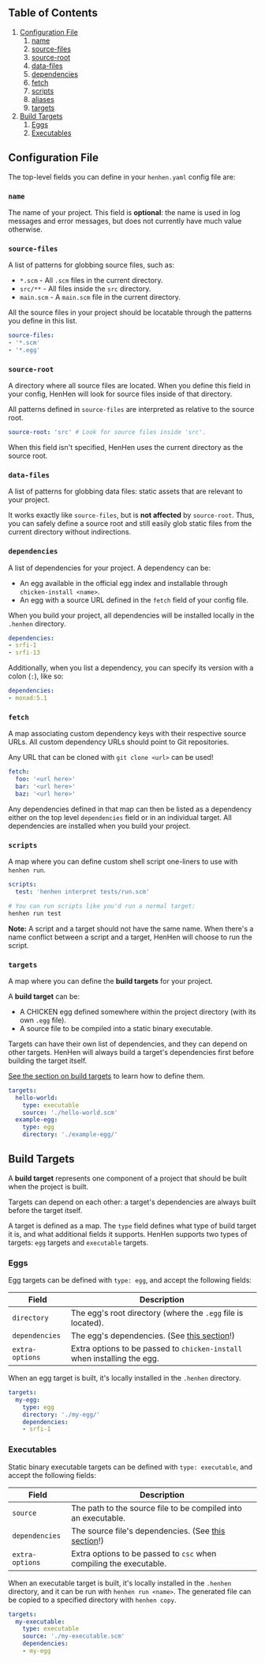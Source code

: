 ## Table of Contents

1. [Configuration File](#configuration-file)
    1. [name](#name)
    2. [source-files](#source-files)
    3. [source-root](#source-root)
    4. [data-files](#data-files)
    5. [dependencies](#dependencies)
    6. [fetch](#fetch)
    7. [scripts](#scripts)
    8. [aliases](#aliases)
    9. [targets](#targets)
2. [Build Targets](#build-targets)
    1. [Eggs](#eggs)
    2. [Executables](#executables)

## Configuration File

The top-level fields you can define in your `henhen.yaml` config file are:

### `name`

The name of your project. This field is **optional**: the name is used in log messages and error messages, but does not currently have much value otherwise.

### `source-files`

A list of patterns for globbing source files, such as:

- `*.scm`    - All `.scm` files in the current directory.
- `src/**`   - All files inside the `src` directory.
- `main.scm` - A `main.scm` file in the current directory.

All the source files in your project should be locatable through the patterns you define in this list.

```yaml
source-files:
- '*.scm'
- '*.egg'
```

### `source-root`

A directory where all source files are located. When you define this field in your config, HenHen will look for source files inside of that directory.

All patterns defined in `source-files` are interpreted as relative to the source root.
```yaml
source-root: 'src' # Look for source files inside 'src'.
```
When this field isn't specified, HenHen uses the current directory as the source root.

### `data-files`

A list of patterns for globbing data files: static assets that are relevant to your project.

It works exactly like `source-files`, but is **not affected** by `source-root`. Thus, you can safely define a source root and still easily glob static files from the current directory without indirections.

### `dependencies`

A list of dependencies for your project. A dependency can be: 

- An egg available in the official egg index and installable through `chicken-install <name>`.
- An egg with a source URL defined in the `fetch` field of your config file.

When you build your project, all dependencies will be installed locally in the `.henhen` directory.

```yaml
dependencies:
- srfi-1
- srfi-13
```

Additionally, when you list a dependency, you can specify its version with a colon (`:`), like so:

```yaml
dependencies:
- monad:5.1
```

### `fetch`

A map associating custom dependency keys with their respective source URLs. All custom dependency URLs should point to Git repositories.

Any URL that can be cloned with `git clone <url>` can be used!
```yaml
fetch:
  foo: '<url here>'
  bar: '<url here>'
  baz: '<url here>'
```
Any dependencies defined in that map can then be listed as a dependency either on the top level `dependencies` field or in an individual target. All dependencies are installed when you build your project.

### `scripts`

A map where you can define custom shell script one-liners to use with `henhen run`.

```yaml
scripts:
  test: 'henhen interpret tests/run.scm'
```
```bash
# You can run scripts like you'd run a normal target:
henhen run test
```
**Note:** A script and a target should not have the same name. When there's a name conflict between a script and a target, HenHen will choose to run the script.

### `targets`

A map where you can define the **build targets** for your project.

A **build target** can be:

- A CHICKEN egg defined somewhere within the project directory (with its own `.egg` file).
- A source file to be compiled into a static binary executable.

Targets can have their own list of dependencies, and they can depend on other targets. HenHen will always build a target's dependencies first before building the target itself.

[See the section on build targets](#build-targets) to learn how to define them.

```yaml
targets:
  hello-world:
    type: executable
    source: './hello-world.scm'
  example-egg:
    type: egg
    directory: './example-egg/'
```

## Build Targets

A **build target** represents one component of a project that should be built when the project is built.

Targets can depend on each other: a target's dependencies are always built before the target itself. 

A target is defined as a map. The `type` field defines what type of build target it is, and what additional fields it supports. HenHen supports two types of targets: `egg` targets and `executable` targets.

### Eggs

Egg targets can be defined with `type: egg`, and accept the following fields:

| Field           | Description                                                              |
|-----------------|--------------------------------------------------------------------------|
| `directory`     | The egg's root directory (where the `.egg` file is located).             |
| `dependencies`  | The egg's dependencies. (See [this section](#dependencies)!)             |
| `extra-options` | Extra options to be passed to `chicken-install` when installing the egg. |

When an egg target is built, it's locally installed in the `.henhen` directory.

```yaml
targets:
  my-egg:
    type: egg
    directory: './my-egg/'
    dependencies:
    - srfi-1
```

### Executables

Static binary executable targets can be defined with `type: executable`, and accept the following fields:

| Field           | Description                                                          |
|-----------------|----------------------------------------------------------------------|
| `source`        | The path to the source file to be compiled into an executable.       |
| `dependencies`  | The source file's dependencies. (See [this section](#dependencies)!) |
| `extra-options` | Extra options to be passed to `csc` when compiling the executable.   |

When an executable target is built, it's locally installed in the `.henhen` directory, and it can be run with `henhen run <name>`. The generated file can be copied to a specified directory with `henhen copy`.

```yaml
targets:
  my-executable:
    type: executable
    source: './my-executable.scm'
    dependencies:
    - my-egg
```

